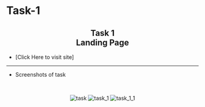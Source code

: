 # Task-1
## <center>Task 1 <br> Landing Page</center>

- [Click Here to visit site] 

<hr>

* Screenshots of task

<br>
<center>

![task](https://user-images.githubusercontent.com/105458706/183111214-a97c69f2-a99a-4f8b-89a8-a0ec9ff8e38d.png)
![task_1](https://user-images.githubusercontent.com/105458706/183111404-fda18a80-6b36-4c99-80a3-fdd20486e42c.png)
![task_1_1](https://user-images.githubusercontent.com/105458706/183111471-4f44d6c0-55ee-4859-bc91-8f771a07d951.png)


